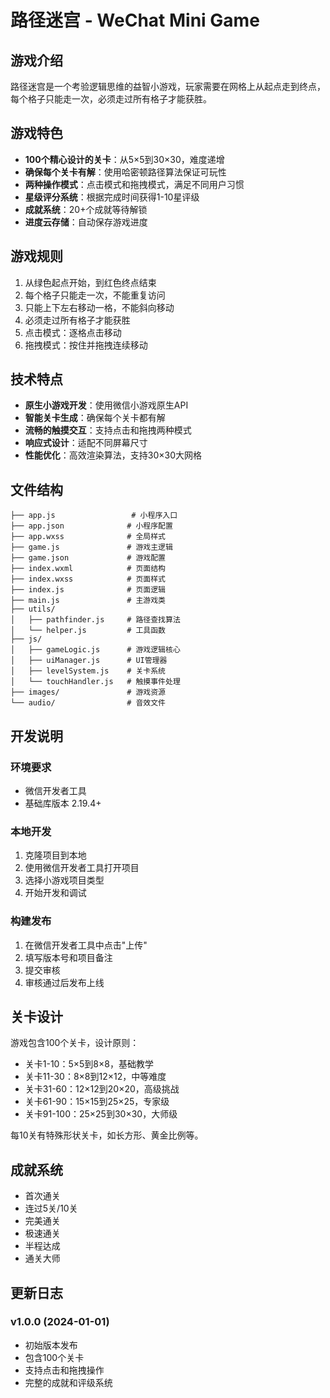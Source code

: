 # 路径迷宫 - WeChat Mini Game

## 游戏介绍
路径迷宫是一个考验逻辑思维的益智小游戏，玩家需要在网格上从起点走到终点，每个格子只能走一次，必须走过所有格子才能获胜。

## 游戏特色
- **100个精心设计的关卡**：从5×5到30×30，难度递增
- **确保每个关卡有解**：使用哈密顿路径算法保证可玩性
- **两种操作模式**：点击模式和拖拽模式，满足不同用户习惯
- **星级评分系统**：根据完成时间获得1-10星评级
- **成就系统**：20+个成就等待解锁
- **进度云存储**：自动保存游戏进度

## 游戏规则
1. 从绿色起点开始，到红色终点结束
2. 每个格子只能走一次，不能重复访问
3. 只能上下左右移动一格，不能斜向移动
4. 必须走过所有格子才能获胜
5. 点击模式：逐格点击移动
6. 拖拽模式：按住并拖拽连续移动

## 技术特点
- **原生小游戏开发**：使用微信小游戏原生API
- **智能关卡生成**：确保每个关卡都有解
- **流畅的触摸交互**：支持点击和拖拽两种模式
- **响应式设计**：适配不同屏幕尺寸
- **性能优化**：高效渲染算法，支持30×30大网格

## 文件结构
```
├── app.js                 # 小程序入口
├── app.json              # 小程序配置
├── app.wxss              # 全局样式
├── game.js               # 游戏主逻辑
├── game.json             # 游戏配置
├── index.wxml            # 页面结构
├── index.wxss            # 页面样式
├── index.js              # 页面逻辑
├── main.js               # 主游戏类
├── utils/
│   ├── pathfinder.js     # 路径查找算法
│   └── helper.js         # 工具函数
├── js/
│   ├── gameLogic.js      # 游戏逻辑核心
│   ├── uiManager.js      # UI管理器
│   ├── levelSystem.js    # 关卡系统
│   └── touchHandler.js   # 触摸事件处理
├── images/               # 游戏资源
└── audio/                # 音效文件
```

## 开发说明

### 环境要求
- 微信开发者工具
- 基础库版本 2.19.4+

### 本地开发
1. 克隆项目到本地
2. 使用微信开发者工具打开项目
3. 选择小游戏项目类型
4. 开始开发和调试

### 构建发布
1. 在微信开发者工具中点击"上传"
2. 填写版本号和项目备注
3. 提交审核
4. 审核通过后发布上线

## 关卡设计
游戏包含100个关卡，设计原则：
- 关卡1-10：5×5到8×8，基础教学
- 关卡11-30：8×8到12×12，中等难度
- 关卡31-60：12×12到20×20，高级挑战
- 关卡61-90：15×15到25×25，专家级
- 关卡91-100：25×25到30×30，大师级

每10关有特殊形状关卡，如长方形、黄金比例等。

## 成就系统
- 首次通关
- 连过5关/10关
- 完美通关
- 极速通关
- 半程达成
- 通关大师

## 更新日志
### v1.0.0 (2024-01-01)
- 初始版本发布
- 包含100个关卡
- 支持点击和拖拽操作
- 完整的成就和评级系统